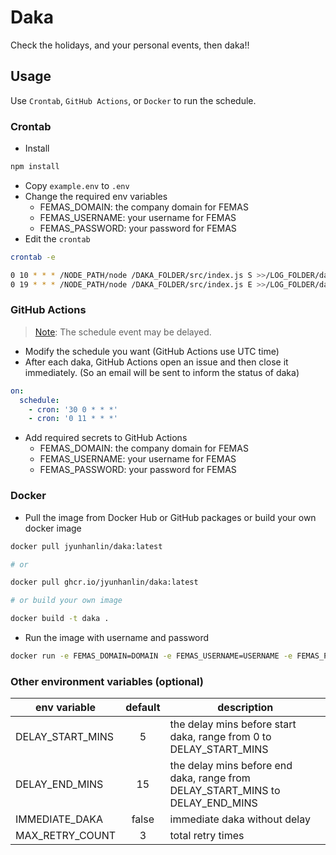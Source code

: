 # Daka

Check the holidays, and your personal events, then daka!!

## Usage

Use `Crontab`, `GitHub Actions`, or `Docker` to run the schedule.

### Crontab

- Install

```bash
npm install
```

- Copy `example.env` to `.env`
- Change the required env variables
  - FEMAS_DOMAIN: the company domain for FEMAS
  - FEMAS_USERNAME: your username for FEMAS
  - FEMAS_PASSWORD: your password for FEMAS
- Edit the `crontab`

```bash
crontab -e

0 10 * * * /NODE_PATH/node /DAKA_FOLDER/src/index.js S >>/LOG_FOLDER/daka.log 2>&1
0 19 * * * /NODE_PATH/node /DAKA_FOLDER/src/index.js E >>/LOG_FOLDER/daka.log 2>&1
```

### GitHub Actions

> [Note](https://docs.github.com/en/actions/using-workflows/events-that-trigger-workflows#schedule): The schedule event may be delayed.

- Modify the schedule you want (GitHub Actions use UTC time)
- After each daka, GitHub Actions open an issue and then close it immediately. (So an email will be sent to inform the status of daka)

```yaml
on:
  schedule:
    - cron: '30 0 * * *'
    - cron: '0 11 * * *'
```

- Add required secrets to GitHub Actions
  - FEMAS_DOMAIN: the company domain for FEMAS
  - FEMAS_USERNAME: your username for FEMAS
  - FEMAS_PASSWORD: your password for FEMAS

### Docker

- Pull the image from Docker Hub or GitHub packages or build your own docker image

```bash
docker pull jyunhanlin/daka:latest

# or

docker pull ghcr.io/jyunhanlin/daka:latest

# or build your own image

docker build -t daka .
```

- Run the image with username and password

```bash
docker run -e FEMAS_DOMAIN=DOMAIN -e FEMAS_USERNAME=USERNAME -e FEMAS_PASSWORD=PASSWORD DAKA_IMAGE
```

### Other environment variables (optional)

| env variable     | default | description                                                                   |
| ---------------- | :-----: | ----------------------------------------------------------------------------- |
| DELAY_START_MINS |    5    | the delay mins before start daka, range from 0 to DELAY_START_MINS            |
| DELAY_END_MINS   |   15    | the delay mins before end daka, range from DELAY_START_MINS to DELAY_END_MINS |
| IMMEDIATE_DAKA   |  false  | immediate daka without delay                                                  |
| MAX_RETRY_COUNT  |    3    | total retry times                                                             |
